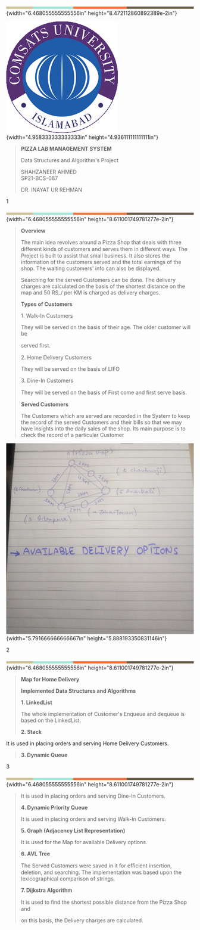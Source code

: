 ![](vertopal_05074bfb7092400396677b1a6f733501/media/image1.png){width="6.468055555555556in"
height="8.472112860892389e-2in"}

![](vertopal_05074bfb7092400396677b1a6f733501/media/image2.png){width="4.958333333333333in"
height="4.936111111111111in"}

> **PIZZA LAB MANAGEMENT SYSTEM**
>
> Data Structures and Algorithm's Project
>
> SHAHZANEER AHMED\
> SP21-BCS-087
>
> DR. INAYAT UR REHMAN

1

![](vertopal_05074bfb7092400396677b1a6f733501/media/image1.png){width="6.468055555555556in"
height="8.611001749781277e-2in"}

> **Overview**
>
> The main idea revolves around a Pizza Shop that deals with three
> diﬀerent kinds of customers and serves them in diﬀerent ways. The
> Project is built to assist that small business. It also stores the
> information of the customers served and the total earnings of the
> shop. The waiting customers' info can also be displayed.
>
> Searching for the served Customers can be done. The delivery charges
> are calculated on the basis of the shortest distance on the map and 50
> RS\_/ per KM is charged as delivery charges.
>
> **Types of Customers**
>
> 1\. Walk-In Customers
>
> They will be served on the basis of their age. The older customer will
> be
>
> served ﬁrst.
>
> 2\. Home Delivery Customers
>
> They will be served on the basis of LIFO
>
> 3\. Dine-In Customers
>
> They will be served on the basis of First come and ﬁrst serve basis.
>
> **Served Customers**
>
> The Customers which are served are recorded in the System to keep the
> record of the served Customers and their bills so that we may have
> insights into the daily sales of the shop. Its main purpose is to
> check the record of a particular Customer

![](vertopal_05074bfb7092400396677b1a6f733501/media/image3.png){width="5.791666666666667in"
height="5.888193350831146in"}

2

![](vertopal_05074bfb7092400396677b1a6f733501/media/image1.png){width="6.468055555555556in"
height="8.611001749781277e-2in"}

> **Map for Home Delivery**
>
> **Implemented Data Structures and Algorithms**
>
> **1. LinkedList**
>
> The whole implementation of Customer's Enqueue and dequeue is based on
> the LinkedList.
>
> **2. Stack**

It is used in placing orders and serving Home Delivery Customers.

> **3. Dynamic Queue**

3

![](vertopal_05074bfb7092400396677b1a6f733501/media/image1.png){width="6.468055555555556in"
height="8.611001749781277e-2in"}

> It is used in placing orders and serving Dine-In Customers.
>
> **4. Dynamic Priority Queue**
>
> It is used in placing orders and serving Walk-In Customers.
>
> **5. Graph (Adjacency List Representation)**
>
> It is used for the Map for available Delivery options.
>
> **6. AVL Tree**
>
> The Served Customers were saved in it for eﬃcient insertion, deletion,
> and searching. The implementation was based upon the\
> lexicographical comparison of strings.
>
> **7. Dijkstra Algorithm**
>
> It is used to ﬁnd the shortest possible distance from the Pizza Shop
> and
>
> on this basis, the Delivery charges are calculated.
